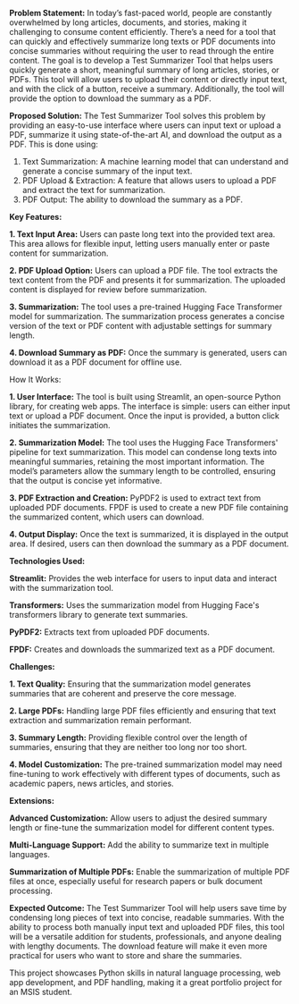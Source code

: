 **Problem Statement:**
In today’s fast-paced world, people are constantly overwhelmed by long articles, documents, and stories, making it challenging to consume content efficiently. There’s a need for a tool that can quickly and effectively summarize long texts or PDF documents into concise summaries without requiring the user to read through the entire content.
The goal is to develop a Test Summarizer Tool that helps users quickly generate a short, meaningful summary of long articles, stories, or PDFs. This tool will allow users to upload their content or directly input text, and with the click of a button, receive a summary. Additionally, the tool will provide the option to download the summary as a PDF.

**Proposed Solution:**
The Test Summarizer Tool solves this problem by providing an easy-to-use interface where users can input text or upload a PDF, summarize it using state-of-the-art AI, and download the output as a PDF. This is done using:

1. Text Summarization: A machine learning model that can understand and generate a concise summary of the input text.
2. PDF Upload & Extraction: A feature that allows users to upload a PDF and extract the text for summarization.
3. PDF Output: The ability to download the summary as a PDF.

**Key Features:**

**1. Text Input Area:** Users can paste long text into the provided text area. This area allows for flexible input, letting users manually enter or paste content for summarization.

**2. PDF Upload Option:** Users can upload a PDF file. The tool extracts the text content from the PDF and presents it for summarization.
The uploaded content is displayed for review before summarization.

**3. Summarization:** The tool uses a pre-trained Hugging Face Transformer model for summarization.
The summarization process generates a concise version of the text or PDF content with adjustable settings for summary length.

**4. Download Summary as PDF:** Once the summary is generated, users can download it as a PDF document for offline use.

How It Works:

**1. User Interface:** The tool is built using Streamlit, an open-source Python library, for creating web apps.
The interface is simple: users can either input text or upload a PDF document. Once the input is provided, a button click initiates the summarization.

**2. Summarization Model:** The tool uses the Hugging Face Transformers' pipeline for text summarization. This model can condense long texts into meaningful summaries, retaining the most important information.
The model’s parameters allow the summary length to be controlled, ensuring that the output is concise yet informative.

**3. PDF Extraction and Creation:** PyPDF2 is used to extract text from uploaded PDF documents.
FPDF is used to create a new PDF file containing the summarized content, which users can download.

**4. Output Display:** Once the text is summarized, it is displayed in the output area.
If desired, users can then download the summary as a PDF document.

**Technologies Used:**

**Streamlit:** Provides the web interface for users to input data and interact with the summarization tool.

**Transformers:** Uses the summarization model from Hugging Face's transformers library to generate text summaries.

**PyPDF2:** Extracts text from uploaded PDF documents.

**FPDF:** Creates and downloads the summarized text as a PDF document.

**Challenges:**

**1. Text Quality:** Ensuring that the summarization model generates summaries that are coherent and preserve the core message.

**2. Large PDFs:** Handling large PDF files efficiently and ensuring that text extraction and summarization remain performant.

**3. Summary Length:** Providing flexible control over the length of summaries, ensuring that they are neither too long nor too short.

**4. Model Customization:** The pre-trained summarization model may need fine-tuning to work effectively with different types of documents, such as academic papers, news articles, and stories.

**Extensions:**

**Advanced Customization:** Allow users to adjust the desired summary length or fine-tune the summarization model for different content types.

**Multi-Language Support:** Add the ability to summarize text in multiple languages.

**Summarization of Multiple PDFs:** Enable the summarization of multiple PDF files at once, especially useful for research papers or bulk document processing.

**Expected Outcome:**
The Test Summarizer Tool will help users save time by condensing long pieces of text into concise, readable summaries. With the ability to process both manually input text and uploaded PDF files, this tool will be a versatile addition for students, professionals, and anyone dealing with lengthy documents. The download feature will make it even more practical for users who want to store and share the summaries.

This project showcases Python skills in natural language processing, web app development, and PDF handling, making it a great portfolio project for an MSIS student.






